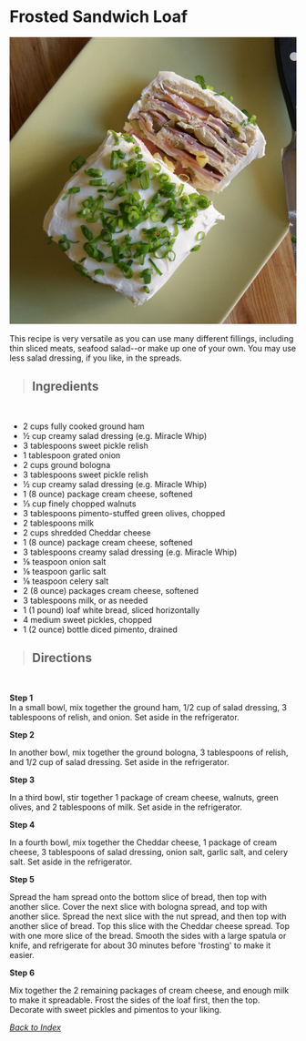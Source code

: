 # Frosted Sandwich Loaf

![Frosted Sandwich Loaf](../images/frosted-sandwich-loaf.jpg)

This recipe is very versatile as you can use many different fillings, including thin sliced meats, seafood salad--or make up one of your own. You may use less salad dressing, if you like, in the spreads.

> ## Ingredients
<br>

- 2 cups fully cooked ground ham
- ½ cup creamy salad dressing (e.g. Miracle Whip)
- 3 tablespoons sweet pickle relish
- 1 tablespoon grated onion
- 2 cups ground bologna
- 3 tablespoons sweet pickle relish
- ½ cup creamy salad dressing (e.g. Miracle Whip)
- 1 (8 ounce) package cream cheese, softened
- ⅓ cup finely chopped walnuts
- 3 tablespoons pimento-stuffed green olives, chopped
- 2 tablespoons milk
- 2 cups shredded Cheddar cheese
- 1 (8 ounce) package cream cheese, softened
- 3 tablespoons creamy salad dressing (e.g. Miracle Whip)
- ⅛ teaspoon onion salt
- ⅛ teaspoon garlic salt
- ⅛ teaspoon celery salt
- 2 (8 ounce) packages cream cheese, softened
- 3 tablespoons milk, or as needed
- 1 (1 pound) loaf white bread, sliced horizontally
- 4 medium sweet pickles, chopped
- 1 (2 ounce) bottle diced pimento, drained 

> ## Directions  
<br>



**Step 1**  
In a small bowl, mix together the ground ham, 1/2 cup of salad dressing, 3 tablespoons of relish, and onion. Set aside in the refrigerator.  

**Step 2**  

In another bowl, mix together the ground bologna, 3 tablespoons of relish, and 1/2 cup of salad dressing. Set aside in the refrigerator.  

**Step 3**

In a third bowl, stir together 1 package of cream cheese, walnuts, green olives, and 2 tablespoons of milk. Set aside in the refrigerator.


**Step 4**

In a fourth bowl, mix together the Cheddar cheese, 1 package of cream cheese, 3 tablespoons of salad dressing, onion salt, garlic salt, and celery salt. Set aside in the refrigerator.  

**Step 5**

Spread the ham spread onto the bottom slice of bread, then top with another slice. Cover the next slice with bologna spread, and top with another slice. Spread the next slice with the nut spread, and then top with another slice of bread. Top this slice with the Cheddar cheese spread. Top with one more slice of the bread. Smooth the sides with a large spatula or knife, and refrigerate for about 30 minutes before 'frosting' to make it easier.


**Step 6**

Mix together the 2 remaining packages of cream cheese, and enough milk to make it spreadable. Frost the sides of the loaf first, then the top. Decorate with sweet pickles and pimentos to your liking.

*[Back to Index](../index.md)*
